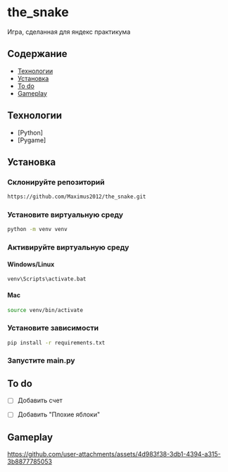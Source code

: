 # the_snake
Игра, сделанная для яндекс практикума

## Содержание
- [Технологии](#технологии)
- [Установка](#установка)
- [To do](#to-do)
- [Gameplay](#gameplay)


## Технологии
- [Python]
- [Pygame]


## Установка

### Склонируйте репозиторий 
```sh
https://github.com/Maximus2012/the_snake.git
```

### Установите виртуальную среду
```sh
python -m venv venv
```
### Активируйте виртуальную среду
#### Windows/Linux
```sh
venv\Scripts\activate.bat
```

#### Mac
```sh
source venv/bin/activate
```

### Установите зависимости 
```sh
pip install -r requirements.txt
```

### Запустите main.py


## To do
- [ ] Добавить счет
- [ ] Добавить "Плохие яблоки"


## Gameplay
https://github.com/user-attachments/assets/4d983f38-3db1-4394-a315-3b8877785053
